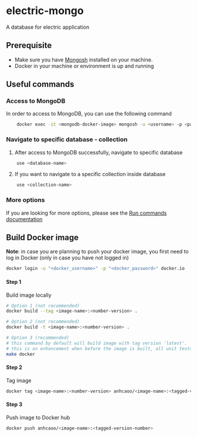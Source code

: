 # electric-mongo

A database for electric application 

## Prerequisite
- Make sure you have [Mongosh](https://www.mongodb.com/docs/mongodb-shell/install/) installed on your machine.
- Docker in your machine or environment is up and running

## Useful commands
### Access to MongoDB
In order to access to MongoDB, you can use the following command
```bash
    docker exec -it <mongodb-docker-image> mongosh -u <username> -p <password>
```

### Navigate to specific database - collection
1. After access to MongoDB successfully, navigate to specific database
```bash
    use <database-name>
```    

2. If you want to navigate to a specific collection inside database
```bash
    use <collection-name>
```

### More options
If you are looking for more options, please see the [Run commands documentation](https://www.mongodb.com/docs/mongodb-shell/run-commands/)

## Build Docker image
**Note**: in case you are planning to push your docker image, you first need to log in Docker (only in case you have not logged in)

```bash
docker login -u "<docker_username>" -p "<docker_password>" docker.io
```

#### Step 1
Build image locally
```bash
# Option 1 (not recommended)
docker build --tag <image-name>:<number-version> .

# Option 2 (not recommended)
docker build -t <image-name>:<number-version> .

# Option 3 (recommended)
# this command by default will build image with tag version 'latest'. 
# this is an enhancement when before the image is built, all unit tests will be executed
make docker 
```

#### Step 2
Tag image
```bash
docker tag <image-name>:<number-version> anhcaoo/<image-name>:<tagged-version-number> 
```

#### Step 3
Push image to Docker hub
```bash
docker push anhcaoo/<image-name>:<tagged-version-number> 
```